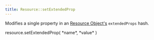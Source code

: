 ```yaml
---
title: Resource::setExtendedProp
---
```


Modifies a single property in an [Resource Object's](resource-object) `extendedProps` hash.

<div class='spec' markdown='1'>
resource.setExtendedProp( *name*, *value* )
</div>
